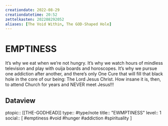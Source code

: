 ```yaml
---
creationdate: 2022-08-29
creationdatetime: 20:52
zettelkasten: 202208292052
aliases: [The Void Within, The GOD-Shaped Hole]
---
```

# EMPTINESS
It’s why we eat when we’re not hungry. It’s why we watch hours of mindless television and play with ouija boards and horoscopes. It’s why we pursue one addiction after another, and there’s only One Cure that will fill that black hole in the core of our being: The Lord Jesus Christ. How insane it is, then, to attend Church for years and NEVER meet Jesus!!!

## Dataview
ptopic:: [[THE-GODHEAD]]
type:: #type/note
title:: "EWMPTINESS"
level:: 1
social:: [ #emptiness #void #hunger #addiction #spirituality ]
